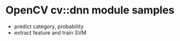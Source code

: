 OpenCV cv::dnn module samples
=============================

* predict category, probability
* extract feature and train SVM

